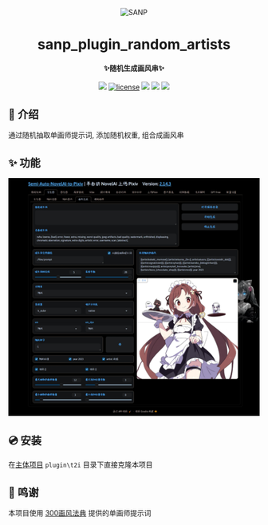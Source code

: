 <p align="center" >
  <img src="https://github.com/zhulinyv/Semi-Auto-NovelAI-to-Pixiv/assets/66541860/0fbed41e-1b2b-44f4-9562-6eb7aeeb2c7c" width="256" height="256" alt="SANP"></a>
</p>
<h1 align="center">sanp_plugin_random_artists</h1>
<h4 align="center">✨随机生成画风串✨</h4>

<p align="center">
    <img src="https://img.shields.io/badge/Python-3.10+-blue">
    <a href="https://github.com/zhulinyv/sanp_plugin_random_artists/raw/main/LICENSE"><img src="https://img.shields.io/github/license/zhulinyv/sanp_plugin_random_artists" alt="license"></a>
    <img src="https://img.shields.io/github/issues/zhulinyv/sanp_plugin_random_artists">
    <img src="https://img.shields.io/github/stars/zhulinyv/sanp_plugin_random_artists">
    <img src="https://img.shields.io/github/forks/zhulinyv/sanp_plugin_random_artists">
</p>

## 💬 介绍

通过随机抽取单画师提示词, 添加随机权重, 组合成画风串

## ✨ 功能

![iamge](./images/1.png)

## 💿 安装

在[主体项目](https://github.com/zhulinyv/Semi-Auto-NovelAI-to-Pixiv) `plugin\t2i` 目录下直接克隆本项目

## 🤝 鸣谢

本项目使用 [300画风法典](https://docs.qq.com/sheet/DZWZMemxNZkpVR0VB) 提供的单画师提示词